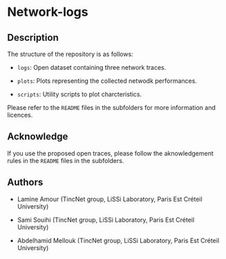 # Network-logs

## Description
The structure of the repository is as follows:

   - `logs`: Open dataset containing three network traces.
   
   - `plots`: Plots representing the collected netwodk performances.
   
   - `scripts`: Utility scripts to plot charcteristics.
   
   Please refer to the `README` files in the subfolders for more information and licences.
   
   
   ## Acknowledge
   If you use the proposed open traces, please follow the aknowledgement rules in the `README` files in the subfolders.
   
    
   ## Authors
- Lamine Amour (TincNet group, LiSSi Laboratory, Paris Est Créteil University) 

- Sami Souihi (TincNet group, LiSSi Laboratory, Paris Est Créteil University)

- Abdelhamid Mellouk (TincNet group, LiSSi Laboratory, Paris Est Créteil University)
